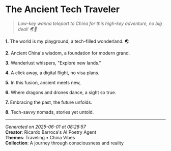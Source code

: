 # The Ancient Tech Traveler

> *Low-key wanna teleport to China for this high-key adventure, no big deal! 🌏🧧*

**1.** The world is my playground, a tech-filled wonderland. 🌏


**2.** Ancient China's wisdom, a foundation for modern grand.


**3.** Wanderlust whispers, "Explore new lands."


**4.** A click away, a digital flight, no visa plans.


**5.** In this fusion, ancient meets new,


**6.** Where dragons and drones dance, a sight so true.


**7.** Embracing the past, the future unfolds.


**8.** Tech-savvy nomads, stories yet untold.



---

*Generated on 2025-06-01 at 08:28:57*  
**Creator**: Ricardo Barroca's AI Poetry Agent  
**Themes**: Traveling • China Vibes  
**Collection**: A journey through consciousness and reality